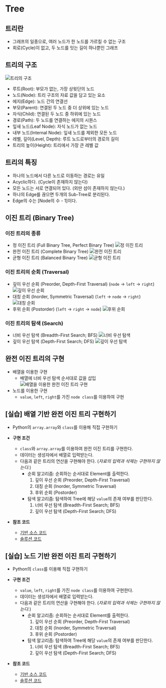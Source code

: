 # Tree

## 트리란

- 그래프의 일종으로, 여러 노드가 한 노드를 가르킬 수 없는 구조
- 회로(Cycle)이 없고, 두 노드를 잇는 길이 하나뿐인 그래프

## 트리의 구조

![트리의 구조](img/1.png)

- 루트(Root): 부모가 없는, 가장 상윗단의 노드
- 노드(Node): 트리 구조의 자료 값을 담고 있는 요소
- 에지(Edge): 노드 간의 연결선
- 부모(Parent): 연결된 두 노드 중 더 상위에 있는 노드
- 자식(Child): 연결된 두 노드 중 하위에 있는 노드
- 경로(Path): 두 노드를 연결하는 에지의 시퀀스
- 잎새 노드(Leaf Node): 자식 노드가 없는 노드
- 내부 노드(Internal Node): 잎새 노드를 제외한 모든 노드
- 레벨, 깊이(Level, Depth): 루트 노드로부터의 경로의 길이
- 트리의 높이(Height): 트리에서 가장 큰 레벨 값

## 트리의 특징

- 하나의 노드에서 다른 노드로 이동하는 경로는 유일
- Acyclic하다. (Cycle이 존재하지 않는다)
- 모든 노드는 서로 연결되어 있다. (외딴 섬이 존재하지 않는다.)
- 하나의 Edge를 끊으면 두개의 Sub-Tree로 분리된다.
- Edge의 수는 [Node의 수 - 1]이다.

## 이진 트리 (Binary Tree)

### 이진 트리의 종류

- 정 이진 트리 (Full Binary Tree, Perfect Binary Tree)
![정 이진 트리](img/2.png)
- 완전 이진 트리 (Complete Binary Tree)
![완전 이진 트리](img/3.png)
- 균형 이진 트리 (Balanced Binary Tree)
![균형 이진 트리](img/4.png)

### 이진 트리의 순회 (Traversal)

- 깊이 우선 순회 (Preorder, Depth-First Traversal) (`node` -> `left` -> `right`)
![깊이 우선 순회](img/5.png)
- 대칭 순회 (Inorder, Symmetric Traversal) (`left` -> `node` -> `right`)
![대칭 순회](img/6.png)
- 후위 순회 (Postorder) (`left` -> `right` -> `node`)
![후위 순회](img/7.png)

### 이진 트리의 탐색 (Search)

- 너비 우선 탐색 (Breadth-First Search; BFS)
![너비 우선 탐색](img/8.png)
- 깊이 우선 탐색 (Depth-First Search; DFS)
![깊이 우선 탐색](img/9.png)

## 완전 이진 트리의 구현

- 배열을 이용한 구현
  - 배열에 너비 우선 탐색 순서대로 값을 삽입
![배열을 이용한 완전 이진 트리 구현](img/10.png)
- 노드를 이용한 구현
  - `value`, `left`, `right`를 가진 `node class`를 이용하여 구현

## [실습] 배열 기반 완전 이진 트리 구현하기

- Python의 `array.array`와 `class`를 이용해 직접 구현하기
- **구현 조건**
  - `class`와 `array.array`를 이용하여 완전 이진 트리를 구현한다.
  - 데이터는 생성자에서 배열로 입력받는다.
  - 다음과 같은 트리의 연산을 구현해야 한다. (*자료의 입력과 삭제는 구현하지 않는다.*)
    - 순회 알고리즘: 순회하는 순서대로 Element를 출력한다.
      1. 깊이 우선 순회 (Preorder, Depth-First Traversal)
      1. 대칭 순회 (Inorder, Symmetric Traversal)
      1. 후위 순회 (Postorder)
    - 탐색 알고리즘: 탐색하여 Tree에 해당 `value`의 존재 여부를 판단한다.
      1. 너비 우선 탐색 (Breadth-First Search; BFS)
      1. 깊이 우선 탐색 (Depth-First Search; DFS)

- **참조 코드**
  - [기반 소스 코드](src/array/before.py)
  - [솔루션 코드](src/array/after.py)

## [실습] 노드 기반 완전 이진 트리 구현하기

- Python의 `class`를 이용해 직접 구현하기
- **구현 조건**
  - `value`, `left`, `right`를 가진 `node class`를 이용하여 구현한다.
  - 데이터는 생성자에서 배열로 입력받는다.
  - 다음과 같은 트리의 연산을 구현해야 한다. (*자료의 입력과 삭제는 구현하지 않는다.*)
    - 순회 알고리즘: 순회하는 순서대로 Element를 출력한다.
      1. 깊이 우선 순회 (Preorder, Depth-First Traversal)
      1. 대칭 순회 (Inorder, Symmetric Traversal)
      1. 후위 순회 (Postorder)
    - 탐색 알고리즘: 탐색하여 Tree에 해당 `value`의 존재 여부를 판단한다.
      1. 너비 우선 탐색 (Breadth-First Search; BFS)
      1. 깊이 우선 탐색 (Depth-First Search; DFS)

- **참조 코드**
  - [기반 소스 코드](src/node/before.py)
  - [솔루션 코드](src/node/after.py)
